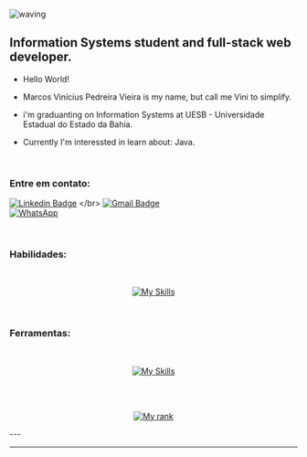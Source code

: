   ![waving](https://capsule-render.vercel.app/api?type=waving&height=200&text=vinicius_vieira%20&fontAlignY=40&color=gradient)
  
  ## Information Systems student and full-stack web developer. 


- Hello World!
  
-  Marcos Vinícius Pedreira Vieira is my name, but call me Vini to simplify.

- i'm graduanting on Information Systems at UESB - Universidade Estadual do Estado da Bahia. 
 
- Currently I'm interessted in learn about:  Java.

<br />

### Entre em contato:

[![Linkedin Badge](https://img.shields.io/badge/-LinkedIn-blue?style=flat&logo=Linkedin&logoColor=white&link=https://www.linkedin.com/in/rebeccamanzi/)]([[https://www.linkedin.com/in/steniowagner/](https://www.linkedin.com/in/vini-si12363/)])
</br>
[![Gmail Badge](https://img.shields.io/badge/-Gmail-c14438?style=flat&logo=Gmail&logoColor=white&link=mailto:viniciuspv.si@gmail.com)](mailto:viniciuspv.si@gmail.com)
</br>
[![WhatsApp](https://img.shields.io/badge/WhatsApp-Chat-green.svg?style=flat-square&logo=whatsapp)](https://api.whatsapp.com/send?phone=5573988251737)



<br />

### Habilidades:

<div style="display: inline_block" align="center" gap="10px"><br>
  
[![My Skills](https://skillicons.dev/icons?i=html,css,react,js,ts,nodejs,cpp,postgres,mongodb)](https://www.linkedin.com/in/vini-si12363/)


</div>

</br>

### Ferramentas: 

<div style="display: inline_block" align="center" gap="10px"><br>

[![My Skills](https://skillicons.dev/icons?i=styledcomponents,tailwind,nestjs,express,prisma,postman,docker,vite,next,vercel)](https://www.linkedin.com/in/vini-si12363/)  

</div>


<br />
<br />
<div style="display: inline_block" align="center" gap="15px">
  
   [![My rank](https://github-readme-stats.vercel.app/api?username=vinisi12363&show_icons=true&theme=dark)](https://www.linkedin.com/in/vini-si12363/)

   
  
</div>
---
<br/>

----



